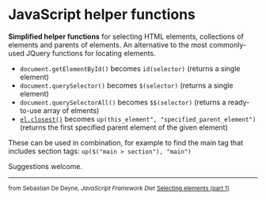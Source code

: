 # JavaScript helper functions

**Simplified helper functions** for selecting HTML elements, collections of elements and parents of elements. An alternative to the most commonly-used JQuery functions for locating elements.

- `document.getElementById()` becomes `id(selector)` (returns a single element)
- `document.querySelector()` becomes `$(selector)` (returns a single element)
- `document.querySelectorAll()` becomes `$$(selector)` (returns a ready-to-use array of elments)
- [`el.closest()`](https://developer.mozilla.org/en-US/docs/Web/API/Element/closest) becomes `up(this_element", "specified_parent_element")` (returns the first specified parent element of the given element)

These can be used in combination, for example to find the main tag that includes section tags: `up($("main > section"), "main")`

Suggestions welcome.

---

<small>from Sebastian De Deyne, *JavaScript Framework Diet* [Selecting elements (part 1)](https://sebastiandedeyne.com/javascript-framework-diet/selecting-elements-part-1/)</small>
